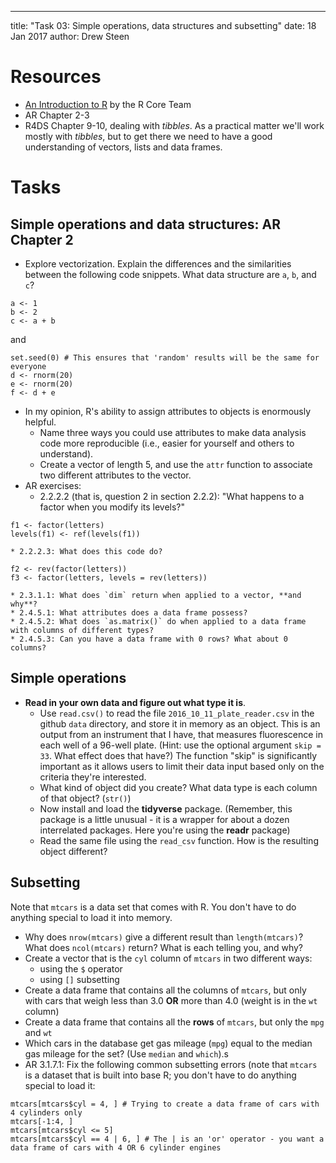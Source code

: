 ---
title: "Task 03: Simple operations, data structures and subsetting"
date: 18 Jan 2017
author: Drew Steen

# Resources
* [An Introduction to R](https://cran.r-project.org/doc/manuals/r-release/R-intro.pdf "R Introduction") by the R Core Team
* AR Chapter 2-3
* R4DS Chapter 9-10, dealing with *tibbles*. As a practical matter we'll work mostly with *tibbles*, but to get there we need to have a good understanding of vectors, lists and data frames.

# Tasks

## Simple operations and data structures: AR Chapter 2
* Explore vectorization. Explain the differences and the similarities between the following code snippets. What data structure are `a`, `b`, and `c`?
```
a <- 1
b <- 2
c <- a + b
```
and 
```
set.seed(0) # This ensures that 'random' results will be the same for everyone
d <- rnorm(20)
e <- rnorm(20)
f <- d + e
```
* In my opinion, R's ability to assign attributes to objects is enormously helpful. 
    * Name three ways you could use attributes to make data analysis code more reproducible (i.e., easier for yourself and others to understand). 
    * Create a vector of length 5, and use the `attr` function to associate two different attributes to the vector.
* AR exercises:
    * 2.2.2.2 (that is, question 2 in section 2.2.2): "What happens to a factor when you modify its levels?"
```
f1 <- factor(letters)
levels(f1) <- ref(levels(f1))
```
    * 2.2.2.3: What does this code do?
```
f2 <- rev(factor(letters))
f3 <- factor(letters, levels = rev(letters))
```
    * 2.3.1.1: What does `dim` return when applied to a vector, **and why**?
    * 2.4.5.1: What attributes does a data frame possess?
    * 2.4.5.2: What does `as.matrix()` do when applied to a data frame with columns of different types?
    * 2.4.5.3: Can you have a data frame with 0 rows? What about 0 columns?
    

## Simple operations
* **Read in your own data and figure out what type it is**.
    * Use `read.csv()` to read the file `2016_10_11_plate_reader.csv` in the github `data` directory, and store it in memory as an object. This is an output from an instrument that I have, that measures fluorescence in each well of a 96-well plate. (Hint: use the optional argument `skip = 33`. What effect does that have?) The function "skip" is significantly important as it allows users to limit their data input based only on the criteria they're interested. 
    * What kind of object did you create? What data type is each column of that object? (`str()`)
    * Now install and load the **tidyverse** package. (Remember, this package is a little unusual - it is a wrapper for about a dozen interrelated packages. Here you're using the **readr** package)
    * Read the same file using the `read_csv` function. How is the resulting object different?

## Subsetting
Note that `mtcars` is a data set that comes with R. You don't have to do anything special to load it into memory.
* Why does `nrow(mtcars)` give a different result than `length(mtcars)`? What does `ncol(mtcars)` return? What is each telling you, and why? 
* Create a vector that is the `cyl` column of `mtcars` in two different ways:
    * using the `$` operator
    * using `[]` subsetting
* Create a data frame that contains all the columns of `mtcars`, but only with cars that weigh less than 3.0 **OR** more than 4.0 (weight is in the `wt` column)
* Create a data frame that contains all the **rows** of `mtcars`, but only the `mpg` and `wt`
* Which cars in the database get gas mileage (`mpg`) equal to the median gas mileage for the set? (Use `median` and `which`).s
* AR 3.1.7.1: Fix the following common subsetting errors (note that `mtcars` is a dataset that is built into base R; you don't have to do anything special to load it:
```
mtcars[mtcars$cyl = 4, ] # Trying to create a data frame of cars with 4 cylinders only
mtcars[-1:4, ]
mtcars[mtcars$cyl <= 5]
mtcars[mtcars$cyl == 4 | 6, ] # The | is an 'or' operator - you want a data frame of cars with 4 OR 6 cylinder engines
```



